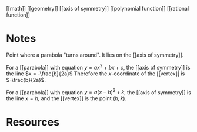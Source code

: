 [[math]]
[[geometry]]
[[axis of symmetry]]
[[polynomial function]]
[[rational function]]

# Notes
Point where a parabola "turns around". It lies on the [[axis of symmetry]].

For a [[parabola]] with equation $y = ax^2 + bx +c$, the [[axis of symmetry]] is the line $x = -\frac{b}{2a}$
Therefore the $x$-coordinate of the [[vertex]] is $-\frac{b}{2a}$.

For a [[parabola]] with equation $y = a(x-h)^2 + k$, the [[axis of symmetry]] is the line $x = h$, and the [[vertex]] is the point $(h,k)$.

# Resources